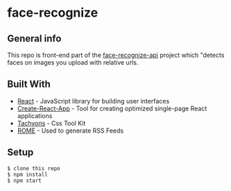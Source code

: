 # face-recognize

## General info
This repo is front-end part of the [face-recognize-api](https://github.com/mahmutsen/face-recognize-api) project which "detects faces on images you upload with relative urls.
	
## Built With

* [React](https://reactjs.org/) - JavaScript library for building user interfaces
* [Create-React-App](https://create-react-app.dev/) - Tool for creating optimized single-page React applications
* [Tachyons](https://tachyons.io/) - Css Tool Kit
* [ROME](https://rometools.github.io/rome/) - Used to generate RSS Feeds
	
## Setup
```
$ clone this repo
$ npm install
$ npm start
